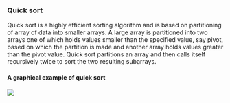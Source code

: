 ### Quick sort

Quick sort is a highly efficient sorting algorithm and is based on partitioning of array of data into smaller arrays. A large array is partitioned into two arrays one of which holds values smaller than the specified value, say pivot, based on which the partition is made and another array holds values greater than the pivot value. Quick sort partitions an array and then calls itself recursively twice to sort the two resulting subarrays.

#### A graphical example of quick sort

![](https://www.tutorialspoint.com/data_structures_algorithms/images/quick_sort_partition_animation.gif)
